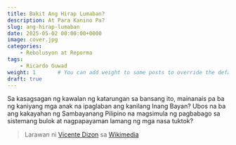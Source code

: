 ```yaml
---
title: Bakit Ang Hirap Lumaban?
description: At Para Kanino Pa?
slug: ang-hirap-lumaban
date: 2025-05-02 00:00:00+0000
image: cover.jpg
categories:
    - Rebolusyon at Reporma
tags:
    - Ricardo Guwad
weight: 1       # You can add weight to some posts to override the default sorting (date descending)
draft: true
---
```


Sa kasagsagan ng kawalan ng katarungan sa bansang ito, mainanais pa ba ng kaniyang mga anak na ipaglaban ang kanilang Inang Bayan? Ubos na ba ang kakayahan ng Sambayanang Pilipino na magsimula ng pagbabago sa sistemang bulok at nagpapayaman lamang ng mga nasa tuktok?

> Larawan ni [Vicente Dizon](https://commons.wikimedia.org/wiki/Category:Philippine_Revolution#/media/File:Battle_of_Zapote_Bridge_1897.jpg) sa [Wikimedia](https://commons.wikimedia.org/)